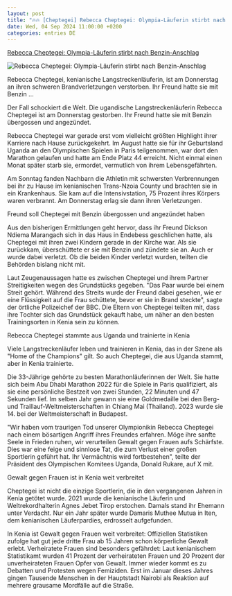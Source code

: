 ```yaml
---
layout: post
title: "🔥🔥 [Cheptegei] Rebecca Cheptegei: Olympia-Läuferin stirbt nach Benzin-Anschlag"
date: Wed, 04 Sep 2024 11:00:00 +0200
categories: entries DE
---
```

[Rebecca Cheptegei: Olympia-Läuferin stirbt nach Benzin-Anschlag](https://www.stern.de/sport/rebecca-cheptegei--olympia-laeuferin-stirbt-nach-benzin-anschlag-35039190.html)

![Rebecca Cheptegei: Olympia-Läuferin stirbt nach Benzin-Anschlag](https://image.stern.de/35039208/t/tx/v2/w1440/r1.7778/-/rebecca-cheptegei.jpg)

Rebecca Cheptegei, kenianische Langstreckenläuferin, ist am Donnerstag an ihren schweren Brandverletzungen verstorben. Ihr Freund hatte sie mit Benzin ...

Der Fall schockiert die Welt. Die ugandische Langstreckenläuferin Rebecca Cheptegei ist am Donnerstag gestorben. Ihr Freund hatte sie mit Benzin übergossen und angezündet.

Rebecca Cheptegei war gerade erst vom vielleicht größten Highlight ihrer Karriere nach Hause zurückgekehrt. Im August hatte sie für ihr Geburtsland Uganda an den Olympischen Spielen in Paris teilgenommen, war dort den Marathon gelaufen und hatte am Ende Platz 44 erreicht. Nicht einmal einen Monat später starb sie, ermordet, vermutlich von ihrem Lebensgefährten.

Am Sonntag fanden Nachbarn die Athletin mit schwersten Verbrennungen bei ihr zu Hause im kenianischen Trans-Nzoia County und brachten sie in ein Krankenhaus. Sie kam auf die Intensivstation, 75 Prozent ihres Körpers waren verbrannt. Am Donnerstag erlag sie dann ihren Verletzungen.

Freund soll Cheptegei mit Benzin übergossen und angezündet haben

Aus den bisherigen Ermittlungen geht hervor, dass ihr Freund Dickson Ndiema Marangach sich in das Haus in Endebess geschlichen hatte, als Cheptegei mit ihren zwei Kindern gerade in der Kirche war. Als sie zurückkam, überschüttete er sie mit Benzin und zündete sie an. Auch er wurde dabei verletzt. Ob die beiden Kinder verletzt wurden, teilten die Behörden bislang nicht mit.

Laut Zeugenaussagen hatte es zwischen Cheptegei und ihrem Partner Streitigkeiten wegen des Grundstücks gegeben. "Das Paar wurde bei einem Streit gehört. Während des Streits wurde der Freund dabei gesehen, wie er eine Flüssigkeit auf die Frau schüttete, bevor er sie in Brand steckte", sagte der örtliche Polizeichef der BBC. Die Eltern von Cheptegei teilten mit, dass ihre Tochter sich das Grundstück gekauft habe, um näher an den besten Trainingsorten in Kenia sein zu können.

Rebecca Cheptegei stammte aus Uganda und trainierte in Kenia

Viele Langstreckenläufer leben und trainieren in Kenia, das in der Szene als "Home of the Champions" gilt. So auch Cheptegei, die aus Uganda stammt, aber in Kenia trainierte.

Die 33-Jährige gehörte zu besten Marathonläuferinnen der Welt. Sie hatte sich beim Abu Dhabi Marathon 2022 für die Spiele in Paris qualifiziert, als sie eine persönliche Bestzeit von zwei Stunden, 22 Minuten und 47 Sekunden lief. Im selben Jahr gewann sie eine Goldmedaille bei den Berg- und Traillauf-Weltmeisterschaften in Chiang Mai (Thailand). 2023 wurde sie 14. bei der Weltmeisterschaft in Budapest.

"Wir haben vom traurigen Tod unserer Olympionikin Rebecca Cheptegei nach einem bösartigen Angriff ihres Freundes erfahren. Möge ihre sanfte Seele in Frieden ruhen, wir verurteilen Gewalt gegen Frauen aufs Schärfste. Dies war eine feige und sinnlose Tat, die zum Verlust einer großen Sportlerin geführt hat. Ihr Vermächtnis wird fortbestehen", teilte der Präsident des Olympischen Komitees Uganda, Donald Rukare, auf X mit.

Gewalt gegen Frauen ist in Kenia weit verbreitet

Cheptegei ist nicht die einzige Sportlerin, die in den vergangenen Jahren in Kenia getötet wurde. 2021 wurde die kenianische Läuferin und Weltrekordhalterin Agnes Jebet Tirop erstochen. Damals stand ihr Ehemann unter Verdacht. Nur ein Jahr später wurde Damaris Muthee Mutua in Iten, dem kenianischen Läuferpardies, erdrosselt aufgefunden.

In Kenia ist Gewalt gegen Frauen weit verbreitet: Offiziellen Statistiken zufolge hat gut jede dritte Frau ab 15 Jahren schon körperliche Gewalt erlebt. Verheiratete Frauen sind besonders gefährdet: Laut kenianischem Statistikamt wurden 41 Prozent der verheirateten Frauen und 20 Prozent der unverheirateten Frauen Opfer von Gewalt. Immer wieder kommt es zu Debatten und Protesten wegen Femiziden. Erst im Januar dieses Jahres gingen Tausende Menschen in der Hauptstadt Nairobi als Reaktion auf mehrere grausame Mordfälle auf die Straße.

